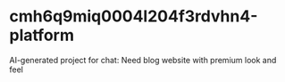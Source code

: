 # cmh6q9miq0004l204f3rdvhn4-platform
AI-generated project for chat: Need blog website with premium look and feel
